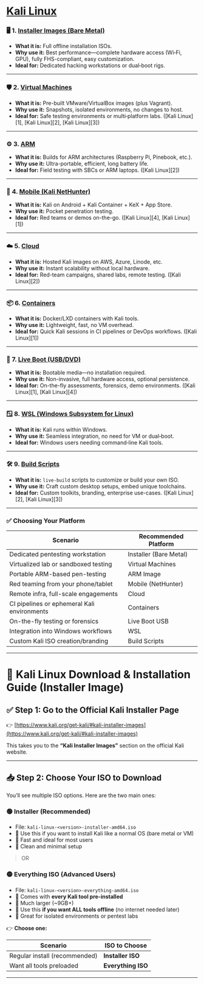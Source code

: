 # [Kali Linux](https://www.kali.org/get-kali/#kali-platforms)
### 🖥️ 1. [Installer Images (Bare Metal)](https://www.kali.org/get-kali/#kali-installer-images)

* **What it is:** Full offline installation ISOs.
* **Why use it:** Best performance—complete hardware access (Wi‑Fi, GPU), fully FHS-compliant, easy customization.
* **Ideal for:** Dedicated hacking workstations or dual‑boot rigs.

---

### 🛡️ 2. [Virtual Machines](https://www.kali.org/get-kali/#kali-virtual-machines)

* **What it is:** Pre-built VMware/VirtualBox images (plus Vagrant).
* **Why use it:** Snapshots, isolated environments, no changes to host.
* **Ideal for:** Safe testing environments or multi‑platform labs. ([Kali Linux][1], [Kali Linux][2], [Kali Linux][3])

---

### ⚙️ 3. [ARM](https://www.kali.org/get-kali/#kali-arm)

* **What it is:** Builds for ARM architectures (Raspberry Pi, Pinebook, etc.).
* **Why use it:** Ultra-portable, efficient, long battery life.
* **Ideal for:** Field testing with SBCs or ARM laptops. ([Kali Linux][2])

---

### 📱 4. [Mobile (Kali NetHunter)](https://www.kali.org/get-kali/#kali-mobile)

* **What it is:** Kali on Android + Kali Container + KeX + App Store.
* **Why use it:** Pocket penetration testing.
* **Ideal for:** Red teams or demos on-the-go. ([Kali Linux][4], [Kali Linux][1])

---

### ☁️ 5. [Cloud](https://www.kali.org/get-kali/#kali-cloud)

* **What it is:** Hosted Kali images on AWS, Azure, Linode, etc.
* **Why use it:** Instant scalability without local hardware.
* **Ideal for:** Red-team campaigns, shared labs, remote testing. ([Kali Linux][2])

---

### 📦 6. [Containers](https://www.kali.org/get-kali/#kali-containers)

* **What it is:** Docker/LXD containers with Kali tools.
* **Why use it:** Lightweight, fast, no VM overhead.
* **Ideal for:** Quick Kali sessions in CI pipelines or DevOps workflows. ([Kali Linux][1])

---

### 🔄 7. [Live Boot (USB/DVD)](https://www.kali.org/get-kali/#kali-live)

* **What it is:** Bootable media—no installation required.
* **Why use it:** Non-invasive, full hardware access, optional persistence.
* **Ideal for:** On-the-fly assessments, forensics, demo environments. ([Kali Linux][1], [Kali Linux][4])

---

### 🪟 8. [WSL (Windows Subsystem for Linux)](https://www.kali.org/get-kali/#kali-wsl)

* **What it is:** Kali runs within Windows.
* **Why use it:** Seamless integration, no need for VM or dual‑boot.
* **Ideal for:** Windows users needing command‑line Kali tools.&#x20;

---

### 🛠️ 9. [Build Scripts](https://www.kali.org/get-kali/#kali-build-scripts)

* **What it is:** `live-build` scripts to customize or build your own ISO.
* **Why use it:** Craft custom desktop setups, embed unique toolchains.
* **Ideal for:** Custom toolkits, branding, enterprise use-cases. ([Kali Linux][2], [Kali Linux][3])

---

### ✅ Choosing Your Platform

| Scenario                                    | Recommended Platform   |
| ------------------------------------------- | ---------------------- |
| Dedicated pentesting workstation            | Installer (Bare Metal) |
| Virtualized lab or sandboxed testing        | Virtual Machines       |
| Portable ARM-based pen-testing              | ARM Image              |
| Red teaming from your phone/tablet          | Mobile (NetHunter)     |
| Remote infra, full-scale engagements        | Cloud                  |
| CI pipelines or ephemeral Kali environments | Containers             |
| On-the-fly testing or forensics             | Live Boot USB          |
| Integration into Windows workflows          | WSL                    |
| Custom Kali ISO creation/branding           | Build Scripts          |

---

# 🔽 Kali Linux Download & Installation Guide (Installer Image)

## ✅ Step 1: Go to the Official Kali Installer Page

👉 [https://www.kali.org/get-kali/#kali-installer-images](https://www.kali.org/get-kali/#kali-installer-images)

This takes you to the **“Kali Installer Images”** section on the official Kali website.

---

## 📥 Step 2: Choose Your ISO to Download

You’ll see multiple ISO options. Here are the two main ones:

### 🟢 **Installer (Recommended)**

* File: `kali-linux-<version>-installer-amd64.iso`
* 🔹 Use this if you want to install Kali like a normal OS (bare metal or VM)
* 🔹 Fast and ideal for most users
* 🔹 Clean and minimal setup

> OR

### 🟡 **Everything ISO (Advanced Users)**

* File: `kali-linux-<version>-everything-amd64.iso`
* 🔹 Comes with **every Kali tool pre-installed**
* 🔹 Much larger (\~9GB+)
* 🔹 Use this **if you want ALL tools offline** (no internet needed later)
* 🔹 Great for isolated environments or pentest labs

👉 **Choose one:**

| Scenario                      | ISO to Choose      |
| ----------------------------- | ------------------ |
| Regular install (recommended) | **Installer ISO**  |
| Want all tools preloaded      | **Everything ISO** |

---
